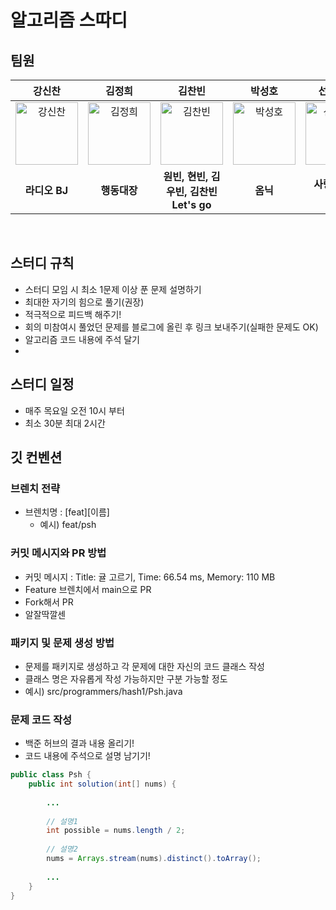 # 알고리즘 스따디

## 팀원

|강신찬|김정희|                                                                         김찬빈                                                                         |박성호|선우예림|이재혁|
|:---:|:---:|:---------------------------------------------------------------------------------------------------------------------------------------------------:|:---:|:---:|:---:|
|<img alt="강신찬" src="" height="100" width="100">|<img alt="김정희" src="https://user-images.githubusercontent.com/80394894/215561134-da53fca5-b85c-4d2f-b077-e83a707f3de0.png" height="100" width="100">|<img alt="김찬빈" src="https://user-images.githubusercontent.com/108569685/217835551-1572b6af-e7d7-4ca4-a184-d5fbec193352.png" height="100" width="100">|<img alt="박성호" src="https://user-images.githubusercontent.com/80394894/215555107-23fa07fe-fe13-4fe2-8c2f-572ba9f3917c.png" height="100" width="100">|<img alt="선우예림" src="" height="100" width="100">|<img alt="이재혁" src="https://user-images.githubusercontent.com/95069395/215324198-c238be32-d721-4c18-8cea-e56f8ca35486.png" height="100" width="100">|
|**라디오 BJ**|**행동대장**|                                                            **원빈, 현빈, 김우빈, 김찬빈 Let's go**                                                            |**옴닉**|**사랑합니다 NPC**|**물개**|
</br>


## 스터디 규칙
- 스터디 모임 시 최소 1문제 이상 푼 문제 설명하기
- 최대한 자기의 힘으로 풀기(권장)
- 적극적으로 피드백 해주기!
- 회의 미참여시 풀었던 문제를 블로그에 올린 후 링크 보내주기(실패한 문제도 OK)
- 알고리즘 코드 내용에 주석 달기
- 

## 스터디 일정
- 매주 목요일 오전 10시 부터
- 최소 30분 최대 2시간

## 깃 컨벤션
### 브렌치 전략
- 브렌치명 : [feat][이름]
  - 예시) feat/psh
  
### 커밋 메시지와 PR 방법
- 커밋 메시지 : Title: 귤 고르기, Time: 66.54 ms, Memory: 110 MB
- Feature 브렌치에서 main으로 PR
- Fork해서 PR
- 알잘딱깔센

### 패키지 및 문제 생성 방법
- 문제를 패키지로 생성하고 각 문제에 대한 자신의 코드 클래스 작성
- 클래스 명은 자유롭게 작성 가능하지만 구분 가능할 정도
- 예시) src/programmers/hash1/Psh.java

### 문제 코드 작성
- 백준 허브의 결과 내용 올리기!
- 코드 내용에 주석으로 설명 남기기!
```Java
public class Psh {
    public int solution(int[] nums) {
    
        ...
        
        // 설명1
        int possible = nums.length / 2;
        
        // 설명2
        nums = Arrays.stream(nums).distinct().toArray();
        
        ...
    }
}

```
